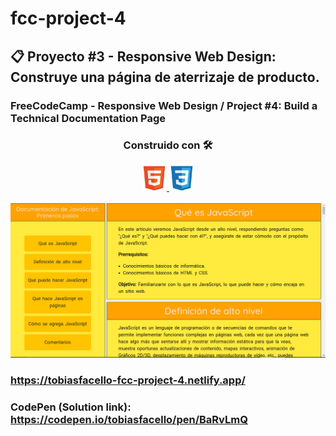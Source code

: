 # fcc-project-4

## 📋 Proyecto #3 - Responsive Web Design: Construye una página de aterrizaje de producto.

### FreeCodeCamp - Responsive Web Design / Project #4: Build a Technical Documentation Page

<h3 align="center"> Construido con 🛠️ </h3>
<p align="center"> <a href="https://www.w3.org/html/" target="_blank"> <img src="/images/html5-original.svg" alt="html5" width="40" height="40"/> </a> <a href="https://www.w3schools.com/css/" target="_blank"> <img src="/images/css3-original.svg" alt="css3" width="40" height="40"/> </a>
<br><br>
<img src="images/fcc-proyecto-4.png" alt="FreeCodeCamp - Product Landing Page"/>

### https://tobiasfacello-fcc-project-4.netlify.app/
  
### CodePen (Solution link): https://codepen.io/tobiasfacello/pen/BaRvLmQ
